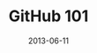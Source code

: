 ---
layout: post
categories: 
- talk
title: "GitHub 101"
location: "Open Government Hack Night"
date: 2013-06-11
image: /images/talks/github.jpg
description: "A beginner's introduction to Git and Github. Learn how to keep your code backed up with version control and collaborate on open source projects."
link: http://www.youtube.com/watch?v=ZxabbwjcuIE
tags: 
 - presentation
medium: video
featured: false
published: true
---